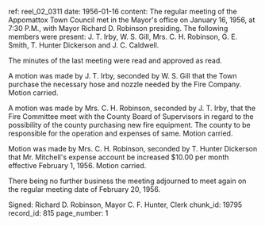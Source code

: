 ref: reel_02_0311
date: 1956-01-16
content: The regular meeting of the Appomattox Town Council met in the Mayor's office on January 16, 1956, at 7:30 P.M., with Mayor Richard D. Robinson presiding. The following members were present: J. T. Irby, W. S. Gill, Mrs. C. H. Robinson, G. E. Smith, T. Hunter Dickerson and J. C. Caldwell.

The minutes of the last meeting were read and approved as read.

A motion was made by J. T. Irby, seconded by W. S. Gill that the Town purchase the necessary hose and nozzle needed by the Fire Company. Motion carried.

A motion was made by Mrs. C. H. Robinson, seconded by J. T. Irby, that the Fire Committee meet with the County Board of Supervisors in regard to the possibility of the county purchasing new fire equipment. The county to be responsible for the operation and expenses of same. Motion carried.

Motion was made by Mrs. C. H. Robinson, seconded by T. Hunter Dickerson that Mr. Mitchell's expense account be increased $10.00 per month effective February 1, 1956. Motion carried.

There being no further business the meeting adjourned to meet again on the regular meeting date of February 20, 1956.

Signed: Richard D. Robinson, Mayor
C. F. Hunter, Clerk
chunk_id: 19795
record_id: 815
page_number: 1

